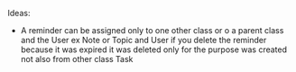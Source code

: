 Ideas:
- A reminder can be assigned only  to one other class or o a parent class and the User ex Note or Topic and User
if you delete the reminder because it was expired it was deleted only for the purpose was created not also from other class Task
